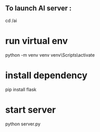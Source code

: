## To launch AI server :
cd /ai
# run virtual env
python -m venv venv
venv\Scripts\activate
# install dependency
pip install flask
# start server
python server.py
